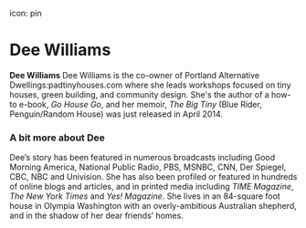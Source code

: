 icon: pin
# Dee Williams

<div class="zig-zags_blue"></div>

**Dee Williams** Dee Williams is the co-owner of Portland Alternative Dwellings:padtinyhouses.com where she leads workshops focused on tiny houses, green building, and community design. She's the author of a how-to e-book, *Go House Go*, and her memoir, *The Big Tiny* (Blue Rider, Penguin/Random House) was just released in April 2014.

<div class="line-canvas"></div>

### A bit more about Dee

Dee’s story has been featured in numerous broadcasts including Good Morning America, National Public Radio, PBS, MSNBC, CNN, Der Spiegel, CBC, NBC and Univision. She has also been profiled or featured in hundreds of online blogs and articles, and in printed media including *TIME Magazine*, *The New York Times* and *Yes! Magazine*. She lives in an 84-square foot house in Olympia Washington with an overly-ambitious Australian shepherd, and in the shadow of her dear friends’ homes.

